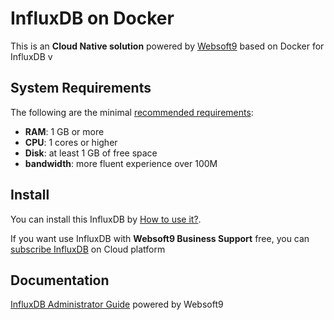 # InfluxDB on Docker  

This is an **Cloud Native solution** powered by [Websoft9](https://www.websoft9.com) based on Docker for InfluxDB v

## System Requirements

The following are the minimal [recommended requirements](https://docs.influxdata.com/influxdb/latest/install/?t=Docker):

* **RAM**: 1 GB or more
* **CPU**: 1 cores or higher
* **Disk**: at least 1 GB of free space
* **bandwidth**: more fluent experience over 100M  

## Install

You can install this InfluxDB by [How to use it?](https://github.com/Websoft9/docker-library#how-to-use-it).   

If you want use InfluxDB with **Websoft9 Business Support** free, you can [subscribe InfluxDB](https://www.websoft9.com/apps) on Cloud platform

## Documentation

[InfluxDB Administrator Guide](https://support.websoft9.com/docs/influxdb) powered by Websoft9
